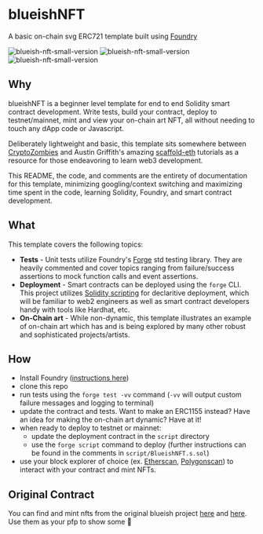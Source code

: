 # blueishNFT
A basic on-chain svg ERC721 template built using [Foundry](https://github.com/foundry-rs/foundry)

![blueish-nft-small-version](https://user-images.githubusercontent.com/1835823/186516507-25eca348-5fea-4cb6-b430-bf01971a3ce3.png) ![blueish-nft-small-version](https://user-images.githubusercontent.com/1835823/186516507-25eca348-5fea-4cb6-b430-bf01971a3ce3.png) ![blueish-nft-small-version](https://user-images.githubusercontent.com/1835823/186516507-25eca348-5fea-4cb6-b430-bf01971a3ce3.png)

## Why
blueishNFT is a beginner level template for end to end Solidity smart contract development. Write tests, build your contract, deploy to testnet/mainnet, mint and view your on-chain art NFT, all without needing to touch any dApp code or Javascript. 

Deliberately lightweight and basic, this template sits somewhere between [CryptoZombies](https://cryptozombies.io/) and Austin Griffith's amazing [scaffold-eth](https://github.com/scaffold-eth/scaffold-eth) tutorials as a resource for those endeavoring to learn web3 development.

This README, the code, and comments are the entirety of documentation for this template, minimizing googling/context switching and maximizing time spent in the code, learning Solidity, Foundry, and smart contract development.

## What
This template covers the following topics:
 - **Tests** - Unit tests utilize Foundry's [Forge](https://book.getfoundry.sh/forge/) std testing library. They are heavily commented and cover topics ranging from failure/success assertions to mock function calls and event assertions.
 - **Deployment** - Smart contracts can be deployed using the `forge` CLI. This project utilizes [Solidity scripting](https://book.getfoundry.sh/tutorials/solidity-scripting) for declaritive deployment, which will be familiar to web2 engineers as well as smart contract developers handy with tools like Hardhat, etc. 
 - **On-Chain art** - While non-dynamic, this template illustrates an example of on-chain art which has and is being explored by many other robust and sophisticated projects/artists. 


## How

- Install Foundry ([instructions here](https://github.com/foundry-rs/foundry))
- clone this repo
- run tests using the `forge test -vv` command (`-vv` will output custom failure messages and logging to terminal)
- update the contract and tests. Want to make an ERC1155 instead? Have an idea for making the on-chain art dynamic? Have at it!
- when ready to deploy to testnet or mainnet:
  - update the deployment contract in the `script` directory
  - use the `forge script` command to deploy (further instructions can be found in the comments in `script/BlueishNFT.s.sol`)
- use your block explorer of choice (ex. [Etherscan](https://etherscan.io/), [Polygonscan](https://polygonscan.com/)) to interact with your contract and mint NFTs.

## Original Contract
You can find and mint nfts from the original blueish project [here](https://goerli.etherscan.io/address/0x2928441e30ebb30e8cf2388e538202147317d349) and [here](https://testnets.opensea.io/collection/blueishnft-v3). Use them as your pfp to show some 💙
